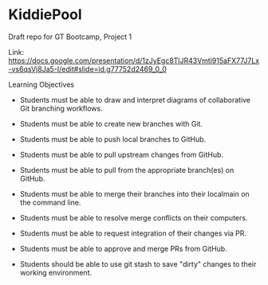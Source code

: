 # KiddiePool
Draft repo for GT Bootcamp, Project 1


Link: https://docs.google.com/presentation/d/1zJyEgc8TlJR43Vmti915aFX77J7Lx-vs6qsVj8Ja5-I/edit#slide=id.g77752d2469_0_0

Learning Objectives


* Students must be able to draw and interpret diagrams of collaborative Git branching workflows.


* Students must be able to create new branches with Git.


* Students must be able to push local branches to GitHub.


* Students must be able to pull upstream changes from GitHub.


* Students must be able to pull from the appropriate branch(es) on GitHub.


* Students must be able to merge their branches into their localmain on the command line.


* Students must be able to resolve merge conflicts on their computers.


* Students must be able to request integration of their changes via PR.


* Students must be able to approve and merge PRs from GitHub.


* Students should be able to use git stash to save "dirty" changes to their working environment.


